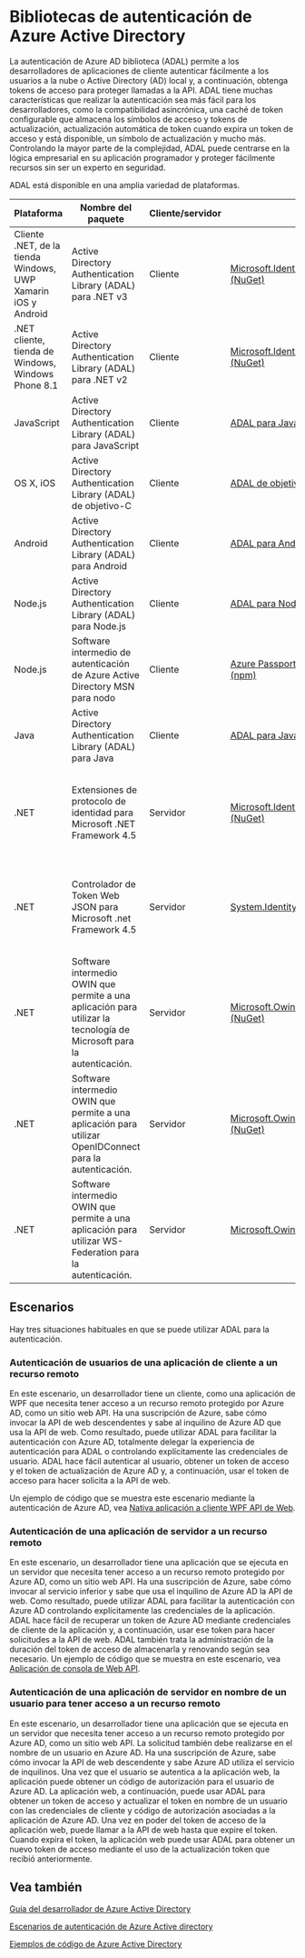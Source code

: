 <properties
   pageTitle="Bibliotecas de autenticación de Azure Active Directory | Microsoft Azure"
   description="La biblioteca de autenticación de Azure AD (ADAL) permite a los desarrolladores de la aplicación fácilmente autenticar a los usuarios a la nube de cliente o Active Directory (AD) local y, a continuación, obtenga tokens de acceso para proteger llamadas a la API."
   services="active-directory"
   documentationCenter=""
   authors="bryanla"
   manager="mbaldwin"
   editor="mbaldwin" />
<tags
   ms.service="active-directory"
   ms.devlang="na"
   ms.topic="article"
   ms.tgt_pltfrm="na"
   ms.workload="identity"
   ms.date="10/11/2016"
   ms.author="mbaldwin" />

# <a name="azure-active-directory-authentication-libraries"></a>Bibliotecas de autenticación de Azure Active Directory

La autenticación de Azure AD biblioteca (ADAL) permite a los desarrolladores de aplicaciones de cliente autenticar fácilmente a los usuarios a la nube o Active Directory (AD) local y, a continuación, obtenga tokens de acceso para proteger llamadas a la API. ADAL tiene muchas características que realizar la autenticación sea más fácil para los desarrolladores, como la compatibilidad asincrónica, una caché de token configurable que almacena los símbolos de acceso y tokens de actualización, actualización automática de token cuando expira un token de acceso y está disponible, un símbolo de actualización y mucho más. Controlando la mayor parte de la complejidad, ADAL puede centrarse en la lógica empresarial en su aplicación programador y proteger fácilmente recursos sin ser un experto en seguridad.

ADAL está disponible en una amplia variedad de plataformas.

|Plataforma|Nombre del paquete|Cliente/servidor|Descargar|Código fuente|Documentación y ejemplos|
|---|---|---|---|---|---|
|Cliente .NET, de la tienda Windows, UWP Xamarin iOS y Android|Active Directory Authentication Library (ADAL) para .NET v3 |Cliente|[Microsoft.IdentityModel.Clients.ActiveDirectory (NuGet)](https://www.nuget.org/packages/Microsoft.IdentityModel.Clients.ActiveDirectory)|[ADAL para .NET (Github)](https://github.com/AzureAD/azure-activedirectory-library-for-dotnet)|[Documentación](https://docs.microsoft.com/active-directory/adal/microsoft.identitymodel.clients.activedirectory)|
|.NET cliente, tienda de Windows, Windows Phone 8.1 |Active Directory Authentication Library (ADAL) para .NET v2 |Cliente|[Microsoft.IdentityModel.Clients.ActiveDirectory (NuGet)](https://www.nuget.org/packages/Microsoft.IdentityModel.Clients.ActiveDirectory/2.28.2)|[ADAL para .NET (Github)](https://github.com/AzureAD/azure-activedirectory-library-for-dotnet/releases/tag/v2.28.2)|[Documentación](https://docs.microsoft.com/active-directory/adal/v2/microsoft.identitymodel.clients.activedirectory)|
|JavaScript|Active Directory Authentication Library (ADAL) para JavaScript|Cliente|[ADAL para JavaScript (Github)](https://github.com/AzureAD/azure-activedirectory-library-for-js)|[ADAL para JavaScript (Github)](https://github.com/AzureAD/azure-activedirectory-library-for-js)|Ejemplo: [SinglePageApp-DotNet (Github)](https://github.com/AzureADSamples/SinglePageApp-DotNet)|
|OS X, iOS|Active Directory Authentication Library (ADAL) de objetivo-C|Cliente|[ADAL de objetivo-C (CocoaPods)](http://cocoadocs.org/docsets/ADAL/)|[ADAL de objetivo-C (Github)](https://github.com/AzureAD/azure-activedirectory-library-for-objc)|Ejemplo: [NativeClient-iOS (Github)](https://github.com/AzureADSamples/NativeClient-iOS)|
|Android|Active Directory Authentication Library (ADAL) para Android|Cliente|[ADAL para Android (repositorio Central)](http://search.maven.org/remotecontent?filepath=com/microsoft/aad/adal/)|[ADAL para Android (Github)](https://github.com/AzureAD/azure-activedirectory-library-for-android)|Ejemplo: [NativeClient Android (Github)](https://github.com/AzureADSamples/NativeClient-Android)|
|Node.js|Active Directory Authentication Library (ADAL) para Node.js|Cliente|[ADAL para Node.js (npm)](https://www.npmjs.com/package/adal-node)|[ADAL para Node.js (Github)](https://github.com/AzureAD/azure-activedirectory-library-for-nodejs)|Ejemplo: [WebAPI-Nodejs (Github)](https://github.com/AzureADSamples/WebAPI-Nodejs)|
|Node.js|Software intermedio de autenticación de Azure Active Directory MSN para nodo|Cliente|[Azure Passport directorio activo para Node.js (npm)](https://www.npmjs.com/package/passport-azure-ad)|[Azure Active Directory para Node.js (Github)](https://github.com/AzureAD/passport-azure-ad)||
|Java|Active Directory Authentication Library (ADAL) para Java|Cliente|[ADAL para Java (Github)](https://github.com/AzureAD/azure-activedirectory-library-for-java)|[ADAL para Java (Github)](https://github.com/AzureAD/azure-activedirectory-library-for-java)||
|.NET|Extensiones de protocolo de identidad para Microsoft .NET Framework 4.5|Servidor|[Microsoft.IdentityModel.Protocol.Extensions (NuGet)](https://www.nuget.org/packages/Microsoft.IdentityModel.Protocol.Extensions)|[Extensiones de modelo de identidad de Azure AD para .NET (Github)](https://github.com/AzureAD/azure-activedirectory-identitymodel-extensions-for-dotnet)||
|.NET|Controlador de Token Web JSON para Microsoft .net Framework 4.5|Servidor|[System.IdentityModel.Tokens.Jwt (NuGet)](https://www.nuget.org/packages/System.IdentityModel.Tokens.Jwt)|[Extensiones de modelo de identidad de Azure AD para .NET (Github)](https://github.com/AzureAD/azure-activedirectory-identitymodel-extensions-for-dotnet)||
|.NET|Software intermedio OWIN que permite a una aplicación para utilizar la tecnología de Microsoft para la autenticación.|Servidor|[Microsoft.Owin.Security.ActiveDirectory (NuGet)](https://www.nuget.org/packages/Microsoft.Owin.Security.ActiveDirectory/)|[OWIN (CodePlex)](http://katanaproject.codeplex.com)||
|.NET|Software intermedio OWIN que permite a una aplicación para utilizar OpenIDConnect para la autenticación.|Servidor|[Microsoft.Owin.Security.OpenIdConnect (NuGet)](https://www.nuget.org/packages/Microsoft.Owin.Security.OpenIdConnect)|[OWIN (CodePlex)](http://katanaproject.codeplex.com)|Ejemplo: [DotNet de OpenIDConnecty de Web App (Github)](https://github.com/AzureADSamples/WebApp-OpenIDConnect-DotNet)|
|.NET|Software intermedio OWIN que permite a una aplicación para utilizar WS-Federation para la autenticación.|Servidor|[Microsoft.Owin.Security.WsFederation (NuGet)](https://www.nuget.org/packages/Microsoft.Owin.Security.WsFederation)|[OWIN (CodePlex)](http://katanaproject.codeplex.com)|Ejemplo: [DotNet de WSFederation de Web App (Github)](https://github.com/AzureADSamples/WebApp-WSFederation-DotNet)|

## <a name="scenarios"></a>Escenarios

Hay tres situaciones habituales en que se puede utilizar ADAL para la autenticación.  

### <a name="authenticating-users-of-a-client-application-to-a-remote-resource"></a>Autenticación de usuarios de una aplicación de cliente a un recurso remoto

En este escenario, un desarrollador tiene un cliente, como una aplicación de WPF que necesita tener acceso a un recurso remoto protegido por Azure AD, como un sitio web API. Ha una suscripción de Azure, sabe cómo invocar la API de web descendentes y sabe al inquilino de Azure AD que usa la API de web. Como resultado, puede utilizar ADAL para facilitar la autenticación con Azure AD, totalmente delegar la experiencia de autenticación para ADAL o controlando explícitamente las credenciales de usuario. ADAL hace fácil autenticar al usuario, obtener un token de acceso y el token de actualización de Azure AD y, a continuación, usar el token de acceso para hacer solicita a la API de web.

Un ejemplo de código que se muestra este escenario mediante la autenticación de Azure AD, vea [Nativa aplicación a cliente WPF API de Web](https://github.com/azureadsamples/nativeclient-dotnet).

### <a name="authenticating-a-server-application-to-a-remote-resource"></a>Autenticación de una aplicación de servidor a un recurso remoto

En este escenario, un desarrollador tiene una aplicación que se ejecuta en un servidor que necesita tener acceso a un recurso remoto protegido por Azure AD, como un sitio web API. Ha una suscripción de Azure, sabe cómo invocar al servicio inferior y sabe que usa el inquilino de Azure AD la API de web. Como resultado, puede utilizar ADAL para facilitar la autenticación con Azure AD controlando explícitamente las credenciales de la aplicación. ADAL hace fácil de recuperar un token de Azure AD mediante credenciales de cliente de la aplicación y, a continuación, usar ese token para hacer solicitudes a la API de web. ADAL también trata la administración de la duración del token de acceso de almacenarla y renovando según sea necesario. Un ejemplo de código que se muestra en este escenario, vea [Aplicación de consola de Web API](https://github.com/AzureADSamples/Daemon-DotNet).

### <a name="authenticating-a-server-application-on-behalf-of-a-user-to-access-a-remote-resource"></a>Autenticación de una aplicación de servidor en nombre de un usuario para tener acceso a un recurso remoto

En este escenario, un desarrollador tiene una aplicación que se ejecuta en un servidor que necesita tener acceso a un recurso remoto protegido por Azure AD, como un sitio web API. La solicitud también debe realizarse en el nombre de un usuario en Azure AD. Ha una suscripción de Azure, sabe cómo invocar la API de web descendente y sabe Azure AD utiliza el servicio de inquilinos. Una vez que el usuario se autentica a la aplicación web, la aplicación puede obtener un código de autorización para el usuario de Azure AD. La aplicación web, a continuación, puede usar ADAL para obtener un token de acceso y actualizar el token en nombre de un usuario con las credenciales de cliente y código de autorización asociadas a la aplicación de Azure AD. Una vez en poder del token de acceso de la aplicación web, puede llamar a la API de web hasta que expire el token. Cuando expira el token, la aplicación web puede usar ADAL para obtener un nuevo token de acceso mediante el uso de la actualización token que recibió anteriormente.


## <a name="see-also"></a>Vea también

[Guía del desarrollador de Azure Active Directory](active-directory-developers-guide.md)

[Escenarios de autenticación de Azure Active directory](active-directory-authentication-scenarios.md)

[Ejemplos de código de Azure Active Directory](active-directory-code-samples.md)
